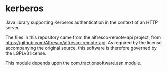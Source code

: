# kerberos
Java library supporting Kerberos authentication in the context of an HTTP server

The files in this repository came from the alfresco-remote-api project, from <https://github.com/Alfresco/alfresco-remote-api>. As required by the license accompanying the original source, this software is therefore governed by the LGPLv3 license.

This module depends upon the com.tractionsoftware.asn module.
